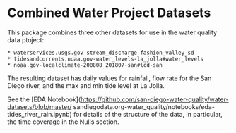 # Combined Water Project Datasets

This package combines three other datasets for use in the water quality data
ptoject:

    * waterservices.usgs.gov-stream_discharge-fashion_valley_sd
    * tidesandcurrents.noaa.gov-water_levels-la_jolla#water_levels
    * noaa.gov-localclimate-200808_201807-san#lcd-san

The resulting dataset has daily values for rainfall, flow rate for the San
Diego river, and the max and min tide level at La Jolla.


See the [EDA
Notebook](https://github.com/san-diego-water-quality/water-datasets/blob/master/
sandiegodata.org-water_quality/notebooks/eda-tides_river_rain.ipynb) for
details of the structure of the data, in particular, the time coverage in the
Nulls section.
